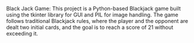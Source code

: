 Black Jack Game: 
This project is a Python-based Blackjack game built using the tkinter library for GUI and PIL for image handling. The game follows traditional Blackjack rules, where the player and the opponent are dealt two initial cards, and the goal is to reach a score of 21 without exceeding it. 
